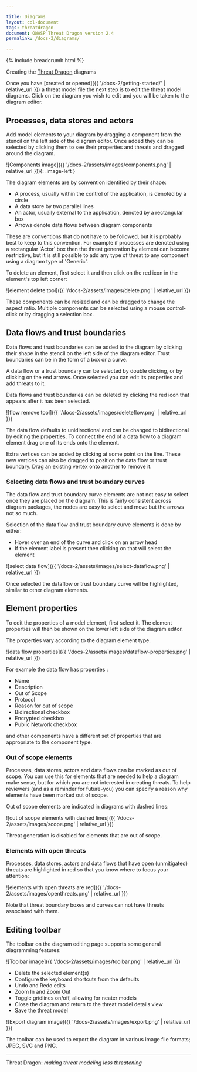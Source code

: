 ```yaml
---

title: Diagrams
layout: col-document
tags: threatdragon
document: OWASP Threat Dragon version 2.4
permalink: /docs-2/diagrams/

---
```


{% include breadcrumb.html %}

<style type="text/css">
.image-left {
  display: block;
  margin-left: auto;
  margin-right: 15px;
  float: left;
}
</style>

Creating the [Threat Dragon](http://owasp.org/www-project-threat-dragon) diagrams

Once you have [created or opened]({{ '/docs-2/getting-started/' | relative_url }})
a threat model file the next step is to edit the threat model diagrams.
Click on the diagram you wish to edit and you will be taken to the diagram editor.

## Processes, data stores and actors

Add model elements to your diagram by dragging a component from the stencil on the left side of the diagram editor.
Once added they can be selected by clicking them to see their properties and threats and dragged around the diagram.

![Components image]({{ '/docs-2/assets/images/components.png' | relative_url }}){: .image-left }

The diagram elements are by convention identified by their shape:

* A process, usually within the control of the application, is denoted by a circle
* A data store by two parallel lines
* An actor, usually external to the application, denoted by a rectangular box
* Arrows denote data flows between diagram components

These are conventions that do not have to be followed, but it is probably best to keep to this convention.
For example if processes are denoted using a rectangular 'Actor' box then the threat generation by element can become
restrictive, but it is still possible to add any type of threat to any component using a diagram type of 'Generic'.

To delete an element, first select it and then click on the red icon in the element's top left corner:

![element delete tool]({{ '/docs-2/assets/images/delete.png' | relative_url }})

These components can be resized and can be dragged to change the aspect ratio.
Multiple components can be selected using a mouse control-click or by dragging a selection box.

## Data flows and trust boundaries

Data flows and trust boundaries can be added to the diagram by clicking their shape
in the stencil on the left side of the diagram editor.
Trust boundaries can be in the form of a box or a curve.

A data flow or a trust boundary can be selected by double clicking, or by clicking on the end arrows.
Once selected you can edit its properties and add threats to it.

Data flows and trust boundaries can be deleted by clicking the red icon that appears after it has been selected.

![flow remove tool]({{ '/docs-2/assets/images/deleteflow.png' | relative_url }})

The data flow defaults to unidirectional and can be changed to bidirectional by editing the properties.
To connect the end of a data flow to a diagram element drag one of its ends onto the element.

Extra vertices can be added by clicking at some point on the line.
These new vertices can also be dragged to position the data flow or trust boundary.
Drag an existing vertex onto another to remove it.

### Selecting data flows and trust boundary curves

The data flow and trust boundary curve elements are not not easy to select once they are placed on the diagram.
This is fairly consistent across diagram packages, the nodes are easy to select and move but the arrows not so much.

Selection of the data flow and trust boundary curve elements is done by either:

* Hover over an end of the curve and click on an arrow head
* If the element label is present then clicking on that will select the element

![select data flow]({{ '/docs-2/assets/images/select-dataflow.png' | relative_url }})

Once selected the dataflow or trust boundary curve will be highlighted, similar to other diagram elements.

## Element properties

To edit the properties of a model element, first select it.
The element properties will then be shown on the lower left side of the diagram editor.

The properties vary according to the diagram element type.

![data flow properties]({{ '/docs-2/assets/images/dataflow-properties.png' | relative_url }})

For example the data flow has properties :

* Name
* Description
* Out of Scope
* Protocol
* Reason for out of scope
* Bidirectional checkbox
* Encrypted checkbox
* Public Network checkbox

and other components have a different set of properties that are appropriate to the component type.

### Out of scope elements

Processes, data stores, actors and data flows can be marked as out of scope.
You can use this for elements that are needed to help a diagram make sense,
but for which you are not interested in creating threats.
To help reviewers (and as a reminder for future-you) you can specify
a reason why elements have been marked out of scope.

Out of scope elements are indicated in diagrams with dashed lines:

![out of scope elements with dashed lines]({{ '/docs-2/assets/images/scope.png' | relative_url }})

Threat generation is disabled for elements that are out of scope.

### Elements with open threats

Processes, data stores, actors and data flows that have open (unmitigated) threats
are highlighted in red so that you know where to focus your attention:

![elements with open threats are red]({{ '/docs-2/assets/images/openthreats.png' | relative_url }})

Note that threat boundary boxes and curves can not have threats associated with them.

## Editing toolbar

The toolbar on the diagram editing page supports some general diagramming features:

![Toolbar image]({{ '/docs-2/assets/images/toolbar.png' | relative_url }})

* Delete the selected element(s)
* Configure the keyboard shortcuts from the defaults
* Undo and Redo edits
* Zoom In and Zoom Out
* Toggle gridlines on/off, allowing for neater models
* Close the diagram and return to the threat model details view
* Save the threat model

![Export diagram image]({{ '/docs-2/assets/images/export.png' | relative_url }})

The toolbar can be used to export the diagram in various image file formats; JPEG, SVG and PNG.

----

Threat Dragon: _making threat modeling less threatening_
